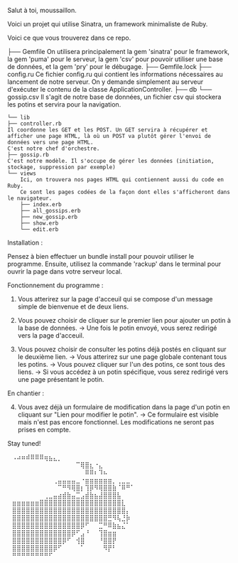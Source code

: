Salut à toi, moussaillon.

Voici un projet qui utilise Sinatra, un framework minimaliste de Ruby.

Voici ce que vous trouverez dans ce repo.

├── Gemfile 
    On utilisera principalement la gem 'sinatra' pour le framework, la gem 'puma' pour le serveur, la gem 'csv' pour pouvoir utiliser une base de données, et la gem 'pry' pour le débugage.
├── Gemfile.lock
├── config.ru
    Ce fichier config.ru qui contient les informations nécessaires au lancement de notre serveur.
    On y demande simplement au serveur d'exécuter le contenu de la classe ApplicationController.
├── db
└── gossip.csv
    Il s'agit de notre base de données, un fichier csv qui stockera les potins et servira pour la navigation.

    └── lib
    ├── controller.rb
    Il coordonne les GET et les POST. Un GET servira à récupérer et afficher une page HTML, là où un POST va plutôt gérer l'envoi de données vers une page HTML.
    C'est notre chef d'orchestre.
    ├── gossip.rb
    C'est notre modèle. Il s'occupe de gérer les données (initiation, stockage, suppression par exemple)
    └── views
        Ici, on trouvera nos pages HTML qui contiennent aussi du code en Ruby.
        Ce sont les pages codées de la façon dont elles s'afficheront dans le navigateur.
        ├── index.erb
        ├── all_gossips.erb
        ├── new_gossip.erb
        ├── show.erb
        └── edit.erb

Installation :

Pensez à bien effectuer un bundle install pour pouvoir utiliser le programme.
Ensuite, utilisez la commande 'rackup' dans le terminal pour ouvrir la page dans votre serveur local.

Fonctionnement du programme :

1. Vous atterirez sur la page d'acceuil qui se compose d'un message simple de bienvenue et de deux liens.

2. Vous pouvez choisir de cliquer sur le premier lien pour ajouter un potin à la base de données.
    -> Une fois le potin envoyé, vous serez redirigé vers la page d'acceuil.

3. Vous pouvez choisir de consulter les potins déjà postés en cliquant sur le deuxième lien.
    -> Vous atterirez sur une page globale contenant tous les potins.
    -> Vous pouvez cliquer sur l'un des potins, ce sont tous des liens.
    -> Si vous accédez à un potin spécifique, vous serez redirigé vers une page présentant le potin.

En chantier :

4. Vous avez déjà un formulaire de modification dans la page d'un potin en cliquant sur "Lien pour modifier le potin".
    -> Ce formulaire est visible mais n'est pas encore fonctionnel. Les modifications ne seront pas prises en compte.

Stay tuned! 

⠀⠠⠴⠶⠾⠿⠿⠿⢶⣦⣄⡀⠀⠀⠀⠀⠀⠀⠀⠀⠀⠀⠀⠀
⠀⠀⠀⠀⠀⠀⠀⠀⠀⠀⠀⠀⠀⠀⠀⠉⢿⣿⣆⠐⣄⠀⠀⠀⠀⠀⠀⠀⠀⠀
⠀⠀⠀⠀⠀⠀⠀⠀⠀⠀⠀⠀⠀⠀⠀⠀⠀⠿⠿⠆⠹⠦⠀⠀⠀⠀⠀⠀⠀⠀
⠀⠀⠀⠀⠀⠀⠀⠀⠀⠀⢀⣤⣤⣤⣤⣀⠐⣶⣶⣶⣶⣶⣶⡀⢀⣀⣀⠀⠀⠀
⠀⠀⠀⠀⠀⠀⠀⠀⠀⠀⠀⠉⠛⠻⢿⣿⡆⢹⡿⠻⢿⣿⣿⣷⠈⠿⠛⠁⠀⠀
⠀⠀⠀⠀⠀⠀⠀⠀⢀⣀⣤⣴⣾⣷⣤⣉⣠⣾⣷⣦⣼⣿⣿⣿⣧⠀⠀⠀⠀⠀
⠀⣶⣶⣶⣶⣶⣶⣿⣿⣿⣿⣿⣿⣿⣿⣿⣿⣿⣿⣿⣿⣿⣿⣿⣿⣇⠀⠀⠀⠀
⠀⣿⣿⣿⣿⣿⣿⣿⣿⣿⣿⣿⣿⣿⣿⣿⣿⣿⣿⣿⣿⣿⣿⣿⣿⣿⡄⠀⠀⠀
⠀⣿⣿⣿⣿⣿⣿⣿⣿⣿⣿⣿⣿⣿⣿⣿⣿⣿⣿⣿⣿⣿⣛⠻⢧⣘⡷⠀⠀⠀
⠀⣿⣿⣿⣿⣿⣿⣿⣿⣿⣿⣿⣿⣿⣿⣿⡿⠋⠀⠀⣉⠛⠿⣷⣦⣌⠁⠀⠀⠀
⠀⣿⣿⣿⣿⣿⣿⣿⣿⣿⣿⣿⣿⣿⡿⠋⣠⠘⠀⠀⢹⣿⣶⣶⠀⠀⠀⠀⠀⠀
⠀⣿⣿⣿⣿⣿⣿⣿⣿⣿⣿⣿⡿⠋⠀⢺⣿⠀⠀⠀⠘⣿⣿⡟⠀⠀⠀⠀⠀⠀
⠀⣿⣿⣿⣿⣿⣿⣿⣿⣿⡿⠋⠀⠀⠀⠀⠁⠀⠀⠀⠀⠻⡟⠃⠀⠀⠀⠀⠀⠀
⠀⠛⠛⠛⠛⠛⠛⠛⠛⠋⠀⠀⠀⠀⠀⠀⠀⠀⠀⠀⠀⠀⠀⠀